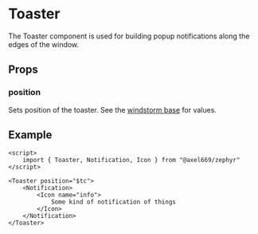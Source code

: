 # Toaster

The Toaster component is used for building popup notifications along the
edges of the window.

## Props

### position
Sets position of the toaster. See the
[windstorm base](https://windstorm.axel669.net/lib/css/component/toaster)
for values.

## Example
```svelte
<script>
    import { Toaster, Notification, Icon } from "@axel669/zephyr"
</script>

<Toaster position="$tc">
    <Notification>
        <Icon name="info">
            Some kind of notification of things
        </Icon>
    </Notification>
</Toaster>
```
